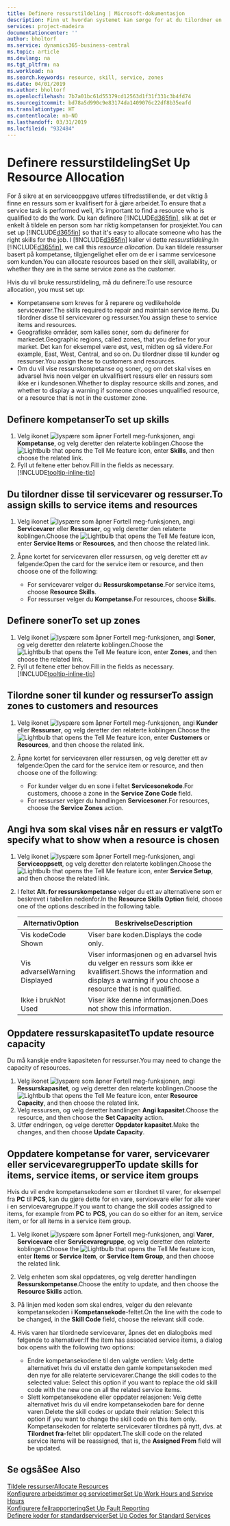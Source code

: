 ```yaml
---
title: Definere ressurstildeling | Microsoft-dokumentasjon
description: Finn ut hvordan systemet kan sørge for at du tilordner en person som ikke har de nødvendige kompetansen til å yte service.
services: project-madeira
documentationcenter: ''
author: bholtorf
ms.service: dynamics365-business-central
ms.topic: article
ms.devlang: na
ms.tgt_pltfrm: na
ms.workload: na
ms.search.keywords: resource, skill, service, zones
ms.date: 04/01/2019
ms.author: bholtorf
ms.openlocfilehash: 7b7a01bc61d55379cd12563d1f31f331c3b4fd74
ms.sourcegitcommit: bd78a5d990c9e83174da1409076c22df8b35eafd
ms.translationtype: HT
ms.contentlocale: nb-NO
ms.lasthandoff: 03/31/2019
ms.locfileid: "932484"
---
```

# <a name="set-up-resource-allocation"></a><span data-ttu-id="fa5d6-103">Definere ressurstildeling</span><span class="sxs-lookup"><span data-stu-id="fa5d6-103">Set Up Resource Allocation</span></span>
<span data-ttu-id="fa5d6-104">For å sikre at en serviceoppgave utføres tilfredsstillende, er det viktig å finne en ressurs som er kvalifisert for å gjøre arbeidet.</span><span class="sxs-lookup"><span data-stu-id="fa5d6-104">To ensure that a service task is performed well, it's important to find a resource who is qualified to do the work.</span></span> <span data-ttu-id="fa5d6-105">Du kan definere [!INCLUDE[d365fin](includes/d365fin_md.md)], slik at det er enkelt å tildele en person som har riktig kompetansen for prosjektet.</span><span class="sxs-lookup"><span data-stu-id="fa5d6-105">You can set up [!INCLUDE[d365fin](includes/d365fin_md.md)] so that it's easy to allocate someone who has the right skills for the job.</span></span> <span data-ttu-id="fa5d6-106">I [!INCLUDE[d365fin](includes/d365fin_md.md)] kaller vi dette _ressurstildeling_.</span><span class="sxs-lookup"><span data-stu-id="fa5d6-106">In [!INCLUDE[d365fin](includes/d365fin_md.md)], we call this _resource allocation_.</span></span> <span data-ttu-id="fa5d6-107">Du kan tildele ressurser basert på kompetanse, tilgjengelighet eller om de er i samme servicesone som kunden.</span><span class="sxs-lookup"><span data-stu-id="fa5d6-107">You can allocate resources based on their skill, availability, or whether they are in the same service zone as the customer.</span></span> 

<span data-ttu-id="fa5d6-108">Hvis du vil bruke ressurstildeling, må du definere:</span><span class="sxs-lookup"><span data-stu-id="fa5d6-108">To use resource allocation, you must set up:</span></span>  
  
* <span data-ttu-id="fa5d6-109">Kompetansene som kreves for å reparere og vedlikeholde servicevarer.</span><span class="sxs-lookup"><span data-stu-id="fa5d6-109">The skills required to repair and maintain service items.</span></span> <span data-ttu-id="fa5d6-110">Du tilordner disse til servicevarer og ressurser.</span><span class="sxs-lookup"><span data-stu-id="fa5d6-110">You assign these to service items and resources.</span></span>  
* <span data-ttu-id="fa5d6-111">Geografiske områder, som kalles soner, som du definerer for markedet.</span><span class="sxs-lookup"><span data-stu-id="fa5d6-111">Geographic regions, called zones, that you define for your market.</span></span> <span data-ttu-id="fa5d6-112">Det kan for eksempel være øst, vest, midten og så videre.</span><span class="sxs-lookup"><span data-stu-id="fa5d6-112">For example, East, West, Central, and so on.</span></span> <span data-ttu-id="fa5d6-113">Du tilordner disse til kunder og ressurser.</span><span class="sxs-lookup"><span data-stu-id="fa5d6-113">You assign these to customers and resources.</span></span>  
* <span data-ttu-id="fa5d6-114">Om du vil vise ressurskompetanse og soner, og om det skal vises en advarsel hvis noen velger en ukvalifisert ressurs eller en ressurs som ikke er i kundesonen.</span><span class="sxs-lookup"><span data-stu-id="fa5d6-114">Whether to display resource skills and zones, and whether to display a warning if someone chooses unqualified resource, or a resource that is not in the customer zone.</span></span>  

## <a name="to-set-up-skills"></a><span data-ttu-id="fa5d6-115">Definere kompetanser</span><span class="sxs-lookup"><span data-stu-id="fa5d6-115">To set up skills</span></span>
1. <span data-ttu-id="fa5d6-116">Velg ikonet ![lyspære som åpner Fortell meg-funksjonen](media/ui-search/search_small.png "Fortell hva du vil gjøre"), angi **Kompetanse**, og velg deretter den relaterte koblingen.</span><span class="sxs-lookup"><span data-stu-id="fa5d6-116">Choose the ![Lightbulb that opens the Tell Me feature](media/ui-search/search_small.png "Tell me what you want to do") icon, enter **Skills**, and then choose the related link.</span></span>  
2. <span data-ttu-id="fa5d6-117">Fyll ut feltene etter behov.</span><span class="sxs-lookup"><span data-stu-id="fa5d6-117">Fill in the fields as necessary.</span></span> [!INCLUDE[tooltip-inline-tip](includes/tooltip-inline-tip_md.md)]  

## <a name="to-assign-skills-to-service-items-and-resources"></a><span data-ttu-id="fa5d6-118">Du tilordner disse til servicevarer og ressurser.</span><span class="sxs-lookup"><span data-stu-id="fa5d6-118">To assign skills to service items and resources</span></span>
1. <span data-ttu-id="fa5d6-119">Velg ikonet ![lyspære som åpner Fortell meg-funksjonen](media/ui-search/search_small.png "Fortell hva du vil gjøre"), angi **Servicevarer** eller **Ressurser**, og velg deretter den relaterte koblingen.</span><span class="sxs-lookup"><span data-stu-id="fa5d6-119">Choose the ![Lightbulb that opens the Tell Me feature](media/ui-search/search_small.png "Tell me what you want to do") icon, enter **Service Items** or **Resources**, and then choose the related link.</span></span>  
2. <span data-ttu-id="fa5d6-120">Åpne kortet for servicevaren eller ressursen, og velg deretter ett av følgende:</span><span class="sxs-lookup"><span data-stu-id="fa5d6-120">Open the card for the service item or resource, and then choose one of the following:</span></span>  
  
    * <span data-ttu-id="fa5d6-121">For servicevarer velger du **Ressurskompetanse**.</span><span class="sxs-lookup"><span data-stu-id="fa5d6-121">For service items, choose **Resource Skills**.</span></span>  
    * <span data-ttu-id="fa5d6-122">For ressurser velger du **Kompetanse**.</span><span class="sxs-lookup"><span data-stu-id="fa5d6-122">For resources, choose **Skills**.</span></span>  

## <a name="to-set-up-zones"></a><span data-ttu-id="fa5d6-123">Definere soner</span><span class="sxs-lookup"><span data-stu-id="fa5d6-123">To set up zones</span></span>
1. <span data-ttu-id="fa5d6-124">Velg ikonet ![lyspære som åpner Fortell meg-funksjonen](media/ui-search/search_small.png "Fortell hva du vil gjøre"), angi **Soner**, og velg deretter den relaterte koblingen.</span><span class="sxs-lookup"><span data-stu-id="fa5d6-124">Choose the ![Lightbulb that opens the Tell Me feature](media/ui-search/search_small.png "Tell me what you want to do") icon, enter **Zones**, and then choose the related link.</span></span>  
2. <span data-ttu-id="fa5d6-125">Fyll ut feltene etter behov.</span><span class="sxs-lookup"><span data-stu-id="fa5d6-125">Fill in the fields as necessary.</span></span> [!INCLUDE[tooltip-inline-tip](includes/tooltip-inline-tip_md.md)]  

## <a name="to-assign-zones-to-customers-and-resources"></a><span data-ttu-id="fa5d6-126">Tilordne soner til kunder og ressurser</span><span class="sxs-lookup"><span data-stu-id="fa5d6-126">To assign zones to customers and resources</span></span> 
1. <span data-ttu-id="fa5d6-127">Velg ikonet ![lyspære som åpner Fortell meg-funksjonen](media/ui-search/search_small.png "Fortell hva du vil gjøre"), angi **Kunder** eller **Ressurser**, og velg deretter den relaterte koblingen.</span><span class="sxs-lookup"><span data-stu-id="fa5d6-127">Choose the ![Lightbulb that opens the Tell Me feature](media/ui-search/search_small.png "Tell me what you want to do") icon, enter **Customers** or **Resources**, and then choose the related link.</span></span>  
2. <span data-ttu-id="fa5d6-128">Åpne kortet for servicevaren eller ressursen, og velg deretter ett av følgende:</span><span class="sxs-lookup"><span data-stu-id="fa5d6-128">Open the card for the service item or resource, and then choose one of the following:</span></span>  
  
    * <span data-ttu-id="fa5d6-129">For kunder velger du en sone i feltet **Servicesonekode**.</span><span class="sxs-lookup"><span data-stu-id="fa5d6-129">For customers, choose a zone in the **Service Zone Code** field.</span></span>  
    * <span data-ttu-id="fa5d6-130">For ressurser velger du handlingen **Servicesoner**.</span><span class="sxs-lookup"><span data-stu-id="fa5d6-130">For resources, choose the **Service Zones** action.</span></span>  

## <a name="to-specify-what-to-show-when-a-resource-is-chosen"></a><span data-ttu-id="fa5d6-131">Angi hva som skal vises når en ressurs er valgt</span><span class="sxs-lookup"><span data-stu-id="fa5d6-131">To specify what to show when a resource is chosen</span></span>
1. <span data-ttu-id="fa5d6-132">Velg ikonet ![lyspære som åpner Fortell meg-funksjonen](media/ui-search/search_small.png "Fortell hva du vil gjøre"), angi **Serviceoppsett**, og velg deretter den relaterte koblingen.</span><span class="sxs-lookup"><span data-stu-id="fa5d6-132">Choose the ![Lightbulb that opens the Tell Me feature](media/ui-search/search_small.png "Tell me what you want to do") icon, enter **Service Setup**, and then choose the related link.</span></span> 
2. <span data-ttu-id="fa5d6-133">I feltet **Alt. for ressurskompetanse** velger du ett av alternativene som er beskrevet i tabellen nedenfor.</span><span class="sxs-lookup"><span data-stu-id="fa5d6-133">In the **Resource Skills Option** field, choose one of the options described in the following table.</span></span>  
  
    |<span data-ttu-id="fa5d6-134">**Alternativ**</span><span class="sxs-lookup"><span data-stu-id="fa5d6-134">**Option**</span></span>|<span data-ttu-id="fa5d6-135">**Beskrivelse**</span><span class="sxs-lookup"><span data-stu-id="fa5d6-135">**Description**</span></span>|  
    |------------|-------------|  
    |<span data-ttu-id="fa5d6-136">Vis kode</span><span class="sxs-lookup"><span data-stu-id="fa5d6-136">Code Shown</span></span> | <span data-ttu-id="fa5d6-137">Viser bare koden.</span><span class="sxs-lookup"><span data-stu-id="fa5d6-137">Displays the code only.</span></span>|  
    |<span data-ttu-id="fa5d6-138">Vis advarsel</span><span class="sxs-lookup"><span data-stu-id="fa5d6-138">Warning Displayed</span></span> | <span data-ttu-id="fa5d6-139">Viser informasjonen og en advarsel hvis du velger en ressurs som ikke er kvalifisert.</span><span class="sxs-lookup"><span data-stu-id="fa5d6-139">Shows the information and displays a warning if you choose a resource that is not qualified.</span></span>|  
    |<span data-ttu-id="fa5d6-140">Ikke i bruk</span><span class="sxs-lookup"><span data-stu-id="fa5d6-140">Not Used</span></span> | <span data-ttu-id="fa5d6-141">Viser ikke denne informasjonen.</span><span class="sxs-lookup"><span data-stu-id="fa5d6-141">Does not show this information.</span></span>|  

## <a name="to-update-resource-capacity"></a><span data-ttu-id="fa5d6-142">Oppdatere ressurskapasitet</span><span class="sxs-lookup"><span data-stu-id="fa5d6-142">To update resource capacity</span></span>  
<span data-ttu-id="fa5d6-143">Du må kanskje endre kapasiteten for ressurser.</span><span class="sxs-lookup"><span data-stu-id="fa5d6-143">You may need to change the capacity of resources.</span></span>  
  
1. <span data-ttu-id="fa5d6-144">Velg ikonet ![lyspære som åpner Fortell meg-funksjonen](media/ui-search/search_small.png "Fortell hva du vil gjøre"), angi **Ressurskapasitet**, og velg deretter den relaterte koblingen.</span><span class="sxs-lookup"><span data-stu-id="fa5d6-144">Choose the ![Lightbulb that opens the Tell Me feature](media/ui-search/search_small.png "Tell me what you want to do") icon, enter **Resource Capacity**, and then choose the related link.</span></span>  
2. <span data-ttu-id="fa5d6-145">Velg ressursen, og velg deretter handlingen **Angi kapasitet**.</span><span class="sxs-lookup"><span data-stu-id="fa5d6-145">Choose the resource, and then choose the **Set Capacity** action.</span></span>  
3. <span data-ttu-id="fa5d6-146">Utfør endringen, og velge deretter **Oppdater kapasitet**.</span><span class="sxs-lookup"><span data-stu-id="fa5d6-146">Make the changes, and then choose **Update Capacity**.</span></span>  

## <a name="to-update-skills-for-items-service-items-or-service-item-groups"></a><span data-ttu-id="fa5d6-147">Oppdatere kompetanse for varer, servicevarer eller servicevaregrupper</span><span class="sxs-lookup"><span data-stu-id="fa5d6-147">To update skills for items, service items, or service item groups</span></span>
<span data-ttu-id="fa5d6-148">Hvis du vil endre kompetansekodene som er tilordnet til varer, for eksempel fra **PC** til **PCS**, kan du gjøre dette for en vare, servicevare eller for alle varer i en servicevaregruppe.</span><span class="sxs-lookup"><span data-stu-id="fa5d6-148">If you want to change the skill codes assigned to items, for example from **PC** to **PCS**, you can do so either for an item, service item, or for all items in a service item group.</span></span>  
  
1. <span data-ttu-id="fa5d6-149">Velg ikonet ![lyspære som åpner Fortell meg-funksjonen](media/ui-search/search_small.png "Fortell hva du vil gjøre"), angi **Varer**, **Servicevare** eller **Servicevaregruppe**, og velg deretter den relaterte koblingen.</span><span class="sxs-lookup"><span data-stu-id="fa5d6-149">Choose the ![Lightbulb that opens the Tell Me feature](media/ui-search/search_small.png "Tell me what you want to do") icon, enter **Items** or **Service Item**, or **Service Item Group**, and then choose the related link.</span></span>  
2. <span data-ttu-id="fa5d6-150">Velg enheten som skal oppdateres, og velg deretter handlingen **Ressurskompetanse**.</span><span class="sxs-lookup"><span data-stu-id="fa5d6-150">Choose the entity to update, and then choose the **Resource Skills** action.</span></span>  
3. <span data-ttu-id="fa5d6-151">På linjen med koden som skal endres, velger du den relevante kompetansekoden i **Kompetansekode**-feltet.</span><span class="sxs-lookup"><span data-stu-id="fa5d6-151">On the line with the code to be changed, in the **Skill Code** field, choose the relevant skill code.</span></span>  
4.  <span data-ttu-id="fa5d6-152">Hvis varen har tilordnede servicevarer, åpnes det en dialogboks med følgende to alternativer:</span><span class="sxs-lookup"><span data-stu-id="fa5d6-152">If the item has associated service items, a dialog box opens with the following two options:</span></span>  
  
    * <span data-ttu-id="fa5d6-153">Endre kompetansekodene til den valgte verdien: Velg dette alternativet hvis du vil erstatte den gamle kompetansekoden med den nye for alle relaterte servicevarer.</span><span class="sxs-lookup"><span data-stu-id="fa5d6-153">Change the skill codes to the selected value: Select this option if you want to replace the old skill code with the new one on all the related service items.</span></span>  
    * <span data-ttu-id="fa5d6-154">Slett kompetansekodene eller oppdater relasjonen: Velg dette alternativet hvis du vil endre kompetansekoden bare for denne varen.</span><span class="sxs-lookup"><span data-stu-id="fa5d6-154">Delete the skill codes or update their relation: Select this option if you want to change the skill code on this item only.</span></span> <span data-ttu-id="fa5d6-155">Kompetansekoden for relaterte servicevarer tilordnes på nytt, dvs. at **Tilordnet fra**-feltet blir oppdatert.</span><span class="sxs-lookup"><span data-stu-id="fa5d6-155">The skill code on the related service items will be reassigned, that is, the **Assigned From** field will be updated.</span></span>  
  
## <a name="see-also"></a><span data-ttu-id="fa5d6-156">Se også</span><span class="sxs-lookup"><span data-stu-id="fa5d6-156">See Also</span></span>
[<span data-ttu-id="fa5d6-157">Tildele ressurser</span><span class="sxs-lookup"><span data-stu-id="fa5d6-157">Allocate Resources</span></span>](service-how-to-allocate-resources.md)  
[<span data-ttu-id="fa5d6-158">Konfigurere arbeidstimer og servicetimer</span><span class="sxs-lookup"><span data-stu-id="fa5d6-158">Set Up Work Hours and Service Hours</span></span>](service-how-setup-work-service-hours.md)  
[<span data-ttu-id="fa5d6-159">Konfigurere feilrapportering</span><span class="sxs-lookup"><span data-stu-id="fa5d6-159">Set Up Fault Reporting</span></span>](service-how-setup-fault-reporting.md)  
[<span data-ttu-id="fa5d6-160">Definere koder for standardservicer</span><span class="sxs-lookup"><span data-stu-id="fa5d6-160">Set Up Codes for Standard Services</span></span>](service-how-setup-service-coding.md)  
 

